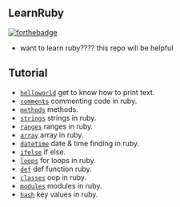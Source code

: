 ## LearnRuby

[![forthebadge](https://forthebadge.com/images/badges/made-with-ruby.svg)](https://forthebadge.com)

- want to learn ruby???? this repo will be helpful

## Tutorial

- [`helloworld`](helloworld) get to know how to print text.
- [`comments`](comments) commenting code in ruby.
- [`methods`](methods) methods.
- [`strings`](strings) strings in ruby.
- [`ranges`](ranges) ranges in ruby.
- [`array`](array) array in ruby.
- [`datetime`](datetime) date & time finding in ruby.
- [`ifelse`](ifelse) if else.
- [`loops`](loops) for loops in ruby.
- [`def`](def) def function ruby.
- [`classes`](classes) oop in ruby.
- [`modules`](modules) modules in ruby.
- [`hash`](hash) key values in ruby.